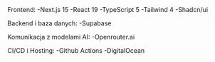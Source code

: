 <tech-stack> 
Frontend: 
-Next.js 15 
-React 19 
-TypeScript 5 
-Tailwind 4 
-Shadcn/ui

Backend i baza danych:
-Supabase

Komunikacja z modelami AI:
-Openrouter.ai

CI/CD i Hosting:
-Github Actions
-DigitalOcean
<tech-stack>
